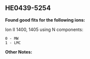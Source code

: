 ## HE0439-5254
**Found good fits for the following ions:**

Ion II 1400, 1405 using N components:
```
0 - MW
1 - LMC
```


**Other Notes:**

